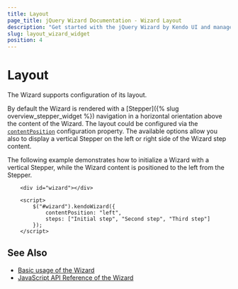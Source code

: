 ```yaml
---
title: Layout
page_title: jQuery Wizard Documentation - Wizard Layout
description: "Get started with the jQuery Wizard by Kendo UI and manage its appearance."
slug: layout_wizard_widget
position: 4
---
```


# Layout

The Wizard supports configuration of its layout.

By default the Wizard is rendered with a [Stepper]({% slug overview_stepper_widget %}) navigation in a horizontal orientation above the content of the Wizard. The layout could be configured via the [`contentPosition`](/api/javascript/ui/wizard/configuration/contentposition) configuration property. The available options allow you also to display a vertical Stepper on the left or right side of the Wizard step content.

The following example demonstrates how to initialize a Wizard with a vertical Stepper, while the Wizard content is positioned to the left from the Stepper.

```dojo
    <div id="wizard"></div>

    <script>
        $("#wizard").kendoWizard({
            contentPosition: "left",
            steps: ["Initial step", "Second step", "Third step"]
        });
    </script>

```

## See Also

* [Basic usage of the Wizard](https://demos.telerik.com/kendo-ui/wizard/index)
* [JavaScript API Reference of the Wizard](/api/javascript/ui/wizard)
